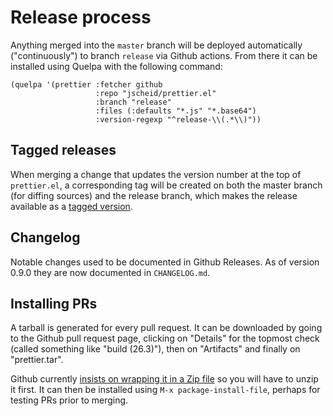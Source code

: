 # Release process

Anything merged into the `master` branch will be deployed
automatically ("continuously") to branch `release` via Github
actions. From there it can be installed using Quelpa with the
following command:

    (quelpa '(prettier :fetcher github
                       :repo "jscheid/prettier.el"
                       :branch "release"
                       :files (:defaults "*.js" "*.base64")
                       :version-regexp "^release-\\(.*\\)"))

## Tagged releases

When merging a change that updates the version number at the top of
`prettier.el`, a corresponding tag will be created on both the master
branch (for diffing sources) and the release branch, which makes the
release available as a [tagged
version](https://github.com/quelpa/quelpa#using-tagged-versions).

## Changelog

Notable changes used to be documented in Github Releases. As of
version 0.9.0 they are now documented in `CHANGELOG.md`.

## Installing PRs

A tarball is generated for every pull request. It can be downloaded by
going to the Github pull request page, clicking on "Details" for the
topmost check (called something like "build (26.3)"), then on
"Artifacts" and finally on "prettier.tar".

Github currently [insists on wrapping it in a Zip
file](https://github.com/actions/upload-artifact/issues/39#issuecomment-562635638)
so you will have to unzip it first. It can then be installed using
`M-x package-install-file`, perhaps for testing PRs prior to merging.
